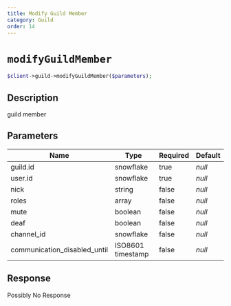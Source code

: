 ```yaml
---
title: Modify Guild Member
category: Guild
order: 14
---
```


# `modifyGuildMember`

```php
$client->guild->modifyGuildMember($parameters);
```

## Description

guild member

## Parameters


Name | Type | Required | Default
--- | --- | --- | ---
guild.id | snowflake | true | *null*
user.id | snowflake | true | *null*
nick | string | false | *null*
roles | array | false | *null*
mute | boolean | false | *null*
deaf | boolean | false | *null*
channel_id | snowflake | false | *null*
communication_disabled_until | ISO8601 timestamp | false | *null*

## Response

Possibly No Response

